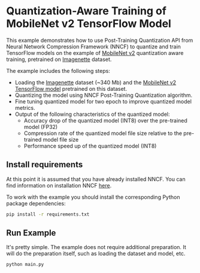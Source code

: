 # Quantization-Aware Training of MobileNet v2 TensorFlow Model

This example demonstrates how to use Post-Training Quantization API from Neural Network Compression Framework (NNCF) to quantize and train TensorFlow models on the example of [MobileNet v2](https://huggingface.co/alexsu52/mobilenet_v2_imagenette) quantization aware training, pretrained on [Imagenette](https://github.com/fastai/imagenette) dataset.

The example includes the following steps:

- Loading the [Imagenette](https://github.com/fastai/imagenette) dataset (~340 Mb) and the [MobileNet v2 TensorFlow model](https://huggingface.co/alexsu52/mobilenet_v2_imagenette) pretrained on this dataset.
- Quantizing the model using NNCF Post-Training Quantization algorithm.
- Fine tuning quantized model for two epoch to improve quantized model metrics.
- Output of the following characteristics of the quantized model:
  - Accuracy drop of the quantized model (INT8) over the pre-trained model (FP32)
  - Compression rate of the quantized model file size relative to the pre-trained model file size
  - Performance speed up of the quantized model (INT8)

## Install requirements

At this point it is assumed that you have already installed NNCF. You can find information on installation NNCF [here](https://github.com/openvinotoolkit/nncf#user-content-installation).

To work with the example you should install the corresponding Python package dependencies:

```bash
pip install -r requirements.txt
```

## Run Example

It's pretty simple. The example does not require additional preparation. It will do the preparation itself, such as loading the dataset and model, etc.

```bash
python main.py
```
